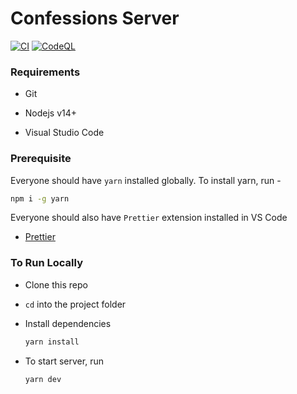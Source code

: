 # Confessions Server

[![CI](https://github.com/DivideE-ConqueR/confessions-server/actions/workflows/ci.yml/badge.svg)](https://github.com/DivideE-ConqueR/confessions-server/actions/workflows/ci.yml)
[![CodeQL](https://github.com/DivideE-ConqueR/confessions-server/actions/workflows/codeql.yml/badge.svg)](https://github.com/DivideE-ConqueR/confessions-server/actions/workflows/codeql.yml)

### Requirements

- Git

- Nodejs v14+

- Visual Studio Code


### Prerequisite

Everyone should have `yarn` installed globally.
To install yarn, run -
```bash
npm i -g yarn
```

Everyone should also have `Prettier` extension installed in VS Code
- [Prettier](https://marketplace.visualstudio.com/items?itemName=esbenp.prettier-vscode)


### To Run Locally

- Clone this repo

- `cd` into the project folder

- Install dependencies
  ```bash
  yarn install
  ```

- To start server, run
  ```bash
  yarn dev
  ```
